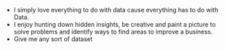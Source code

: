 
- I simply love everything to do with data cause everything has to do with Data. 
- I enjoy hunting down hidden insights, be creative and paint a picture to solve problems and identify ways to find areas to improve a business. 
- Give me any sort of dataset


